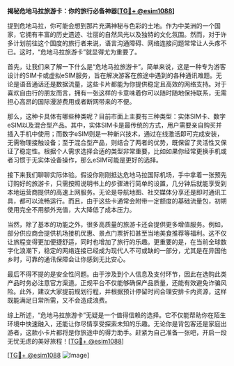 **揭秘危地马拉旅游卡：你的旅行必备神器[[TG💪+ @esim1088](https://t.me/s/esim1088)]**

提到危地马拉，你可能会想到那片充满神秘与色彩的土地。作为中美洲的一个国家，它拥有丰富的历史遗迹、壮丽的自然风光以及独特的文化氛围。然而，对于许多计划前往这个国度的旅行者来说，语言沟通障碍、网络连接问题常常让人头疼不已。这时，“危地马拉旅游卡”就显得尤为重要了。

首先，让我们来了解一下什么是“危地马拉旅游卡”。简单来说，这是一种专为游客设计的SIM卡或虚拟eSIM服务，旨在解决游客在旅途中遇到的各种通讯难题。无论是语音通话还是数据流量，这些卡片都能为你提供稳定且高效的网络支持。对于喜欢自由行的朋友而言，拥有一张这样的卡意味着你可以随时随地保持联系，无需担心高昂的国际漫游费用或者断网带来的不便。

那么，这种卡具体有哪些种类呢？目前市面上主要有三种类型：实体SIM卡、数字eSIM以及混合型产品。其中，实体SIM卡是最传统的方式，用户需要亲自购买并插入手机中使用；而数字eSIM则是一种新兴技术，通过在线激活即可完成安装，无需物理接触设备；至于混合型产品，则结合了两者的优势，既保留了灵活性又保证了稳定性。根据个人需求选择合适的类型非常重要，比如如果你经常更换手机或者习惯于无实体设备操作，那么eSIM可能是更好的选择。

接下来我们聊聊实际体验。假设你刚刚抵达危地马拉国际机场，手中拿着一张预先订购好的旅游卡，只需按照说明书上的步骤进行简单的设置，几分钟后就能享受到本地运营商提供的高速上网服务。无论是导航地图、社交媒体分享还是即时通讯工具，都可以流畅运行。而且，由于这些卡通常会附带一定额度的基础流量包，初期使用完全不用额外充值，大大降低了成本压力。

当然，除了基本的功能之外，很多高质量的旅游卡还会提供更多增值服务。例如，部分供应商会提供机场接机优惠、景点门票折扣甚至当地美食推荐等福利。这不仅让旅程变得更加便捷舒适，同时也增加了旅行的乐趣。更重要的是，在当前全球数字化浪潮下，稳定的网络连接已经成为现代人不可或缺的一部分，尤其是在异国他乡时，可靠的通讯保障会让你感到无比安心。

最后不得不提的是安全性问题。由于涉及到个人信息及支付环节，因此在选购此类产品时务必注意官方渠道。正规平台不仅能够确保产品质量，还能有效避免诈骗风险。此外，建议大家提前规划行程，并根据预计停留时间合理安排卡内资源，这样既能满足日常所需，又不会造成浪费。

综上所述，“危地马拉旅游卡”无疑是一个值得信赖的选择。它不仅能帮助你在陌生环境中快速融入，还能让你尽情享受探索未知的乐趣。无论你是背包客还是家庭出游者，这款小卡片都将是你旅途中的得力助手。赶紧为自己准备一张吧，开启一段无忧无虑的美好旅程！[[TG💪+ @esim1088](https://t.me/s/esim1088)]

[[TG💪+ @esim1088](https://t.me/s/esim1088) ![Image](https://i.postimg.cc/4NQfJmqS/Snipaste-2025-05-13-00-14-12.png)]